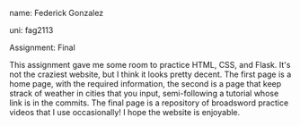 name: Federick Gonzalez

uni: fag2113

Assignment: Final


This assignment gave me some room to practice HTML, CSS, and Flask. It's not the craziest website, but I think it looks pretty decent. The first page is a home page, with the required information, the second is a page that keep strack of weather in cities that you input, semi-following a tutorial whose link is in the commits. The final page is a repository of broadsword practice videos that I use occasionally! I hope the website is enjoyable. 
